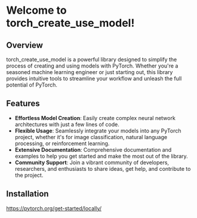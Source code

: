 # Welcome to torch_create_use_model!

## Overview

torch_create_use_model is a powerful library designed to simplify the process of creating and using models with PyTorch. Whether you're a seasoned machine learning engineer or just starting out, this library provides intuitive tools to streamline your workflow and unleash the full potential of PyTorch.

## Features

- **Effortless Model Creation**: Easily create complex neural network architectures with just a few lines of code.
- **Flexible Usage**: Seamlessly integrate your models into any PyTorch project, whether it's for image classification, natural language processing, or reinforcement learning.
- **Extensive Documentation**: Comprehensive documentation and examples to help you get started and make the most out of the library.
- **Community Support**: Join a vibrant community of developers, researchers, and enthusiasts to share ideas, get help, and contribute to the project.

## Installation

https://pytorch.org/get-started/locally/

